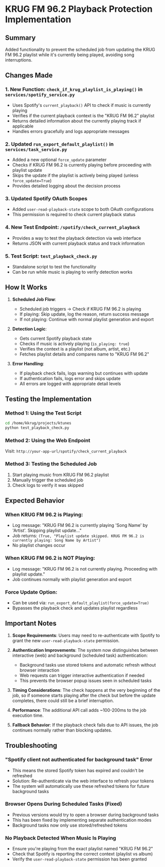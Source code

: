# KRUG FM 96.2 Playback Protection Implementation

## Summary
Added functionality to prevent the scheduled job from updating the KRUG FM 96.2 playlist while it's currently being played, avoiding song interruptions.

## Changes Made

### 1. New Function: `check_if_krug_playlist_is_playing()` in `services/spotify_service.py`
- Uses Spotify's `current_playback()` API to check if music is currently playing
- Verifies if the current playback context is the "KRUG FM 96.2" playlist
- Returns detailed information about the currently playing track if applicable
- Handles errors gracefully and logs appropriate messages

### 2. Updated `run_export_default_playlist()` in `services/task_service.py`
- Added a new optional `force_update` parameter
- Checks if KRUG FM 96.2 is currently playing before proceeding with playlist update
- Skips the update if the playlist is actively being played (unless `force_update=True`)
- Provides detailed logging about the decision process

### 3. Updated Spotify OAuth Scopes
- Added `user-read-playback-state` scope to both OAuth configurations
- This permission is required to check current playback status

### 4. New Test Endpoint: `/spotify/check_current_playback`
- Provides a way to test the playback detection via web interface
- Returns JSON with current playback status and track information

### 5. Test Script: `test_playback_check.py`
- Standalone script to test the functionality
- Can be run while music is playing to verify detection works

## How It Works

1. **Scheduled Job Flow**:
   - Scheduled job triggers → Check if KRUG FM 96.2 is playing
   - If playing: Skip update, log the reason, return success message
   - If not playing: Continue with normal playlist generation and export

2. **Detection Logic**:
   - Gets current Spotify playback state
   - Checks if music is actively playing (`is_playing: true`)
   - Verifies the context is a playlist (not album, artist, etc.)
   - Fetches playlist details and compares name to "KRUG FM 96.2"

3. **Error Handling**:
   - If playback check fails, logs warning but continues with update
   - If authentication fails, logs error and skips update
   - All errors are logged with appropriate detail levels

## Testing the Implementation

### Method 1: Using the Test Script
```bash
cd /home/kkrug/projects/ktunes
python test_playback_check.py
```

### Method 2: Using the Web Endpoint
Visit: `http://your-app-url/spotify/check_current_playback`

### Method 3: Testing the Scheduled Job
1. Start playing music from KRUG FM 96.2 playlist
2. Manually trigger the scheduled job
3. Check logs to verify it was skipped

## Expected Behavior

### When KRUG FM 96.2 is Playing:
- Log message: "KRUG FM 96.2 is currently playing 'Song Name' by 'Artist'. Skipping playlist update..."
- Job returns: `(True, "Playlist update skipped. KRUG FM 96.2 is currently playing: Song Name by Artist")`
- No playlist changes occur

### When KRUG FM 96.2 is NOT Playing:
- Log message: "KRUG FM 96.2 is not currently playing. Proceeding with playlist update."
- Job continues normally with playlist generation and export

### Force Update Option:
- Can be used via: `run_export_default_playlist(force_update=True)`
- Bypasses the playback check and updates playlist regardless

## Important Notes

1. **Scope Requirements**: Users may need to re-authenticate with Spotify to grant the new `user-read-playback-state` permission.

2. **Authentication Improvements**: The system now distinguishes between interactive (web) and background (scheduled task) authentication:
   - Background tasks use stored tokens and automatic refresh without browser interaction
   - Web requests can trigger interactive authentication if needed
   - This prevents the browser popup issues seen in scheduled tasks

3. **Timing Considerations**: The check happens at the very beginning of the job, so if someone starts playing after the check but before the update completes, there could still be a brief interruption.

4. **Performance**: The additional API call adds ~100-200ms to the job execution time.

5. **Fallback Behavior**: If the playback check fails due to API issues, the job continues normally rather than blocking updates.

## Troubleshooting

### "Spotify client not authenticated for background task" Error
- This means the stored Spotify token has expired and couldn't be refreshed
- Solution: Re-authenticate via the web interface to refresh your tokens
- The system will automatically use these refreshed tokens for future background tasks

### Browser Opens During Scheduled Tasks (Fixed)
- Previous versions would try to open a browser during background tasks
- This has been fixed by implementing separate authentication modes
- Background tasks now only use stored/refreshed tokens

### No Playback Detected When Music Is Playing
- Ensure you're playing from the exact playlist named "KRUG FM 96.2"
- Check that Spotify is reporting the correct context (playlist vs album)
- Verify the `user-read-playback-state` permission has been granted
